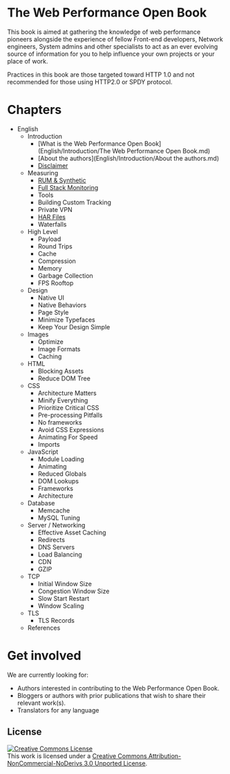 The Web Performance Open Book
=========================

This book is aimed at gathering the knowledge of web performance pioneers alongside the experience of fellow Front-end developers, Network engineers, System admins and other specialists to act as an ever evolving source of information for you to help influence your own projects or your place of work.

Practices in this book are those targeted toward HTTP 1.0 and not recommended for those using HTTP2.0 or SPDY protocol.

# Chapters

* English
	* Introduction
		* [What is the Web Performance Open Book](English/Introduction/The Web Performance Open Book.md)
		* [About the authors](English/Introduction/About the authors.md)
		* [Disclaimer](English/Introduction/Disclaimer.md)
	* Measuring
		* [RUM & Synthetic](English/Measuring/RUM%20%26%20Synthetic.md)
		* [Full Stack Monitoring](English/Measuring/Full%20Stack%20Monitoring.md)
		* Tools
		* Building Custom Tracking
		* Private VPN
		* [HAR Files](English/Measuring/HAR%20Files.md)
		* Waterfalls
	* High Level
		* Payload
		* Round Trips
		* Cache
		* Compression
		* Memory
		* Garbage Collection
		* FPS Rooftop
	* Design
		* Native UI
		* Native Behaviors
		* Page Style
		* Minimize Typefaces
		* Keep Your Design Simple
	* Images
		* Optimize
		* Image Formats
		* Caching
	* HTML
		* Blocking Assets
		* Reduce DOM Tree
	* CSS
		* Architecture Matters
		* Minify Everything
		* Prioritize Critical CSS
		* Pre-processing Pitfalls
		* No frameworks
		* Avoid CSS Expressions
		* Animating For Speed
		* Imports
	* JavaScript
		* Module Loading
		* Animating
		* Reduced Globals
		* DOM Lookups
		* Frameworks
		* Architecture
	* Database
		* Memcache
		* MySQL Tuning
	* Server / Networking
		* Effective Asset Caching
		* Redirects
		* DNS Servers
		* Load Balancing
		* CDN
		* GZIP
	* TCP
		* Initial Window Size
		* Congestion Window Size
		* Slow Start Restart
		* Window Scaling
	* TLS
		* TLS Records
	* References


# Get involved

We are currently looking for:

- Authors interested in contributing to the Web Performance Open Book.
- Bloggers or authors with prior publications that wish to share their relevant work(s).
- Translators for any language

## License

<a rel="license" href="http://creativecommons.org/licenses/by-nc-nd/3.0/"><img alt="Creative Commons License" style="border-width:0" src="https://i.creativecommons.org/l/by-nc-nd/3.0/88x31.png" /></a><br />This work is licensed under a <a rel="license" href="http://creativecommons.org/licenses/by-nc-nd/3.0/">Creative Commons Attribution-NonCommercial-NoDerivs 3.0 Unported License</a>.
